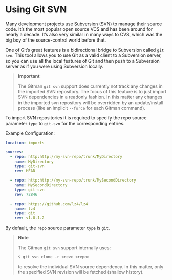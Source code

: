 # Using Git SVN

Many development projects use Subversion (SVN) to manage their source code. It’s the most popular open source VCS and has been around for nearly a decade. It’s also very similar in many ways to CVS, which was the big boy of the source-control world before that.

One of Git’s great features is a bidirectional bridge to Subversion called `git svn`. This tool allows you to use Git as a valid client to a Subversion server, so you can use all the local features of Git and then push to a Subversion server as if you were using Subversion locally.

> **Important**
>
> The Gitman `git svn` support does currently not track any changes in the imported SVN repository.
> The focus of this feature is to just import SVN dependencies
> in a readonly fashion.
> In this matter any changes in the imported svn repository
> will be overridden by an update/install process (like an implicit `--force` for each Gitman command).

To import SVN repositories it is required to specify the repo source parameter `type` to `git-svn` for the corresponding entries.

Example Configuration:

```yaml
location: imports

sources:
  - repo: http:http://my-svn-repo/trunk/MyDirectory
    name: MyDirectory
    type: git-svn
    rev: HEAD

  - repo: http:http://my-svn-repo/trunk/MySecondDirectory
    name: MySecondDirectory
    type: git-svn
    rev: 72846

  - repo: https://github.com/lz4/lz4
    name: lz4
    type: git
    rev: v1.8.1.2
```

By default, the `repo` source parameter `type` is `git`.

> **Note**
>
> The Gitman `git svn` support internally uses:
>
> ```
> $ git svn clone -r <rev> <repo>
> ```
>
> to resolve the individual SVN source dependency. In this matter, only the specified SVN revision will be fetched (shallow history).
